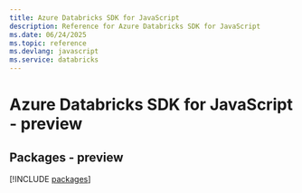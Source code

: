 ```yaml
---
title: Azure Databricks SDK for JavaScript
description: Reference for Azure Databricks SDK for JavaScript
ms.date: 06/24/2025
ms.topic: reference
ms.devlang: javascript
ms.service: databricks
---
```

# Azure Databricks SDK for JavaScript - preview
## Packages - preview
[!INCLUDE [packages](databricks-index.md)]